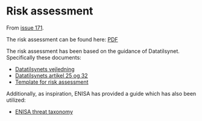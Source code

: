 # Risk assessment
From [issue 171](https://github.com/aau-giraf/wiki/issues/171).

The risk assessment can be found here: [PDF](risk_assessment.pdf)

The risk assessment has been based on the guidance of Datatilsynet.
Specifically these documents:

- [Datatilsynets vejledning](https://www.datatilsynet.dk/media/7900/vejledende-tekst-om-risikovurdering.pdf)
- [Datatilsynets artikel 25 og 32](https://www.datatilsynet.dk/media/6879/artikel25og32-vejledning.pdf)
- [Template for risk assessment](https://sikkerdigital.dk/virksomhed/saadan-beskytter-du-din-virksomhed/skabeloner-og-vaerktoejer/)

Additionally, as inspiration, ENISA has provided a guide which has also been utilized:

- [ENISA threat taxonomy](https://www.enisa.europa.eu/topics/threat-risk-management/threats-and-trends/enisa-threat-landscape/threat-taxonomy/view)